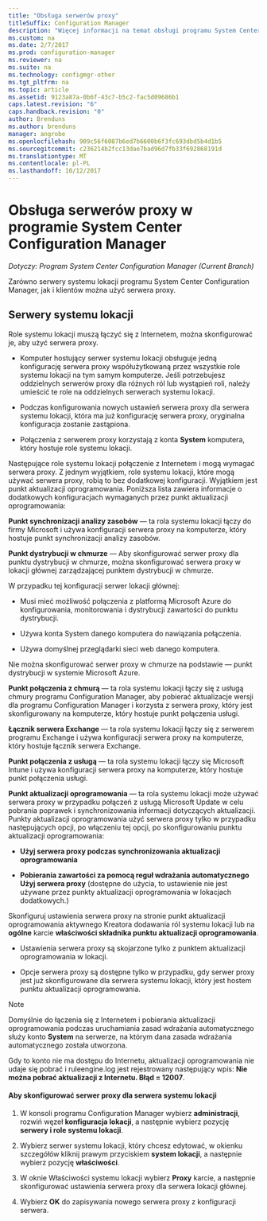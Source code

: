 ```yaml
---
title: "Obsługa serwerów proxy"
titleSuffix: Configuration Manager
description: "Więcej informacji na temat obsługi programu System Center Configuration Manager dla serwerów proxy, korzystających z serwerami systemu lokacji i klientów."
ms.custom: na
ms.date: 2/7/2017
ms.prod: configuration-manager
ms.reviewer: na
ms.suite: na
ms.technology: configmgr-other
ms.tgt_pltfrm: na
ms.topic: article
ms.assetid: 9123a87a-0b6f-43c7-b5c2-fac5d09686b1
caps.latest.revision: "6"
caps.handback.revision: "0"
author: Brenduns
ms.author: brenduns
manager: angrobe
ms.openlocfilehash: 909c56f6087b6ed7b6600b6f3fc693dbd5b4d1b5
ms.sourcegitcommit: c236214b2fcc13dae7bad96d7fb33f692868191d
ms.translationtype: MT
ms.contentlocale: pl-PL
ms.lasthandoff: 10/12/2017
---
```

# <a name="proxy-server-support-in-system-center-configuration-manager"></a>Obsługa serwerów proxy w programie System Center Configuration Manager

*Dotyczy: Program System Center Configuration Manager (Current Branch)*

Zarówno serwery systemu lokacji programu System Center Configuration Manager, jak i klientów można użyć serwera proxy.  

## <a name="site-system-servers"></a>Serwery systemu lokacji  
Role systemu lokacji muszą łączyć się z Internetem, można skonfigurować je, aby użyć serwera proxy.  

-   Komputer hostujący serwer systemu lokacji obsługuje jedną konfigurację serwera proxy współużytkowaną przez wszystkie role systemu lokacji na tym samym komputerze. Jeśli potrzebujesz oddzielnych serwerów proxy dla różnych ról lub wystąpień roli, należy umieścić te role na oddzielnych serwerach systemu lokacji.  

-   Podczas konfigurowania nowych ustawień serwera proxy dla serwera systemu lokacji, która ma już konfigurację serwera proxy, oryginalna konfiguracja zostanie zastąpiona.  

-   Połączenia z serwerem proxy korzystają z konta **System** komputera, który hostuje role systemu lokacji.  

Następujące role systemu lokacji połączenie z Internetem i mogą wymagać serwera proxy.  Z jednym wyjątkiem, role systemu lokacji, które mogą używać serwera proxy, robią to bez dodatkowej konfiguracji. Wyjątkiem jest punkt aktualizacji oprogramowania. Poniższa lista zawiera informacje o dodatkowych konfiguracjach wymaganych przez punkt aktualizacji oprogramowania:  

**Punkt synchronizacji analizy zasobów** — ta rola systemu lokacji łączy do firmy Microsoft i używa konfiguracji serwera proxy na komputerze, który hostuje punkt synchronizacji analizy zasobów.  

**Punkt dystrybucji w chmurze** — Aby skonfigurować serwer proxy dla punktu dystrybucji w chmurze, można skonfigurować serwera proxy w lokacji głównej zarządzającej punktem dystrybucji w chmurze.  

W przypadku tej konfiguracji serwer lokacji głównej:  

-   Musi mieć możliwość połączenia z platformą Microsoft Azure do konfigurowania, monitorowania i dystrybucji zawartości do punktu dystrybucji.  

-   Używa konta System danego komputera do nawiązania połączenia.  

-   Używa domyślnej przeglądarki sieci web danego komputera.  

Nie można skonfigurować serwer proxy w chmurze na podstawie — punkt dystrybucji w systemie Microsoft Azure.  

**Punkt połączenia z chmurą** — ta rola systemu lokacji łączy się z usługą chmury programu Configuration Manager, aby pobierać aktualizacje wersji dla programu Configuration Manager i korzysta z serwera proxy, który jest skonfigurowany na komputerze, który hostuje punkt połączenia usługi.  

**Łącznik serwera Exchange** — ta rola systemu lokacji łączy się z serwerem programu Exchange i używa konfiguracji serwera proxy na komputerze, który hostuje łącznik serwera Exchange.  

**Punkt połączenia z usługą** — ta rola systemu lokacji łączy się Microsoft Intune i używa konfiguracji serwera proxy na komputerze, który hostuje punkt połączenia usługi.  

**Punkt aktualizacji oprogramowania** — ta rola systemu lokacji może używać serwera proxy w przypadku połączeń z usługą Microsoft Update w celu pobrania poprawek i synchronizowania informacji dotyczących aktualizacji. Punkty aktualizacji oprogramowania użyć serwera proxy tylko w przypadku następujących opcji, po włączeniu tej opcji, po skonfigurowaniu punktu aktualizacji oprogramowania:  

-   **Użyj serwera proxy podczas synchronizowania aktualizacji oprogramowania**  

-   **Pobierania zawartości za pomocą reguł wdrażania automatycznego Użyj serwera proxy** (dostępne do użycia, to ustawienie nie jest używane przez punkty aktualizacji oprogramowania w lokacjach dodatkowych.)  

Skonfiguruj ustawienia serwera proxy na stronie punkt aktualizacji oprogramowania aktywnego Kreatora dodawania ról systemu lokacji lub na **ogólne** karcie **właściwości składnika punktu aktualizacji oprogramowania**.  

-   Ustawienia serwera proxy są skojarzone tylko z punktem aktualizacji oprogramowania w lokacji.  

-   Opcje serwera proxy są dostępne tylko w przypadku, gdy serwer proxy jest już skonfigurowane dla serwera systemu lokacji, który jest hostem punktu aktualizacji oprogramowania.  

> [!NOTE]  
>  Domyślnie do łączenia się z Internetem i pobierania aktualizacji oprogramowania podczas uruchamiania zasad wdrażania automatycznego służy konto **System** na serwerze, na którym dana zasada wdrażania automatycznego została utworzona.  
>   
>  Gdy to konto nie ma dostępu do Internetu, aktualizacji oprogramowania nie udaje się pobrać i ruleengine.log jest rejestrowany następujący wpis: **Nie można pobrać aktualizacji z Internetu. Błąd = 12007**.  

#### <a name="to-set-up-the-proxy-server-for-a-site-system-server"></a>Aby skonfigurować serwer proxy dla serwera systemu lokacji  

1.  W konsoli programu Configuration Manager wybierz **administracji**, rozwiń węzeł **konfiguracja lokacji**, a następnie wybierz pozycję **serwery i role systemu lokacji**.  

2.  Wybierz serwer systemu lokacji, który chcesz edytować, w okienku szczegółów kliknij prawym przyciskiem **system lokacji**, a następnie wybierz pozycję **właściwości**.  

3.  W oknie Właściwości systemu lokacji wybierz **Proxy** karcie, a następnie skonfigurować ustawienia serwera proxy dla serwera lokacji głównej.  

4.  Wybierz **OK** do zapisywania nowego serwera proxy z konfiguracji serwera.  
